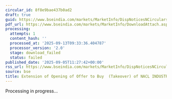 ```yaml
---
circular_id: 8f8e9bae437b0ad2
draft: true
guid: https://www.bseindia.com/markets/MarketInfo/DispNoticesNCirculars.aspx?Noticeid={015C3F04-6292-49B2-8854-CB0512C8C8F0}&noticeno=20250905-10&dt=09/05/2025&icount=10&totcount=43&flag=0
pdf_url: https://www.bseindia.com/markets/MarketInfo/DownloadAttach.aspx?id=20250905-10&attachedId=
processing:
  attempts: 1
  content_hash: ''
  processed_at: '2025-09-13T09:33:36.404787'
  processor_version: '2.0'
  stage: download_failed
  status: failed
published_date: '2025-09-05T11:27:42+00:00'
rss_url: https://www.bseindia.com/markets/MarketInfo/DispNoticesNCirculars.aspx?Noticeid={015C3F04-6292-49B2-8854-CB0512C8C8F0}&noticeno=20250905-10&dt=09/05/2025&icount=10&totcount=43&flag=0
source: bse
title: Extension of Opening of Offer to Buy  (Takeover) of NACL INDUSTRIES LIMITED
---
```


Processing in progress...